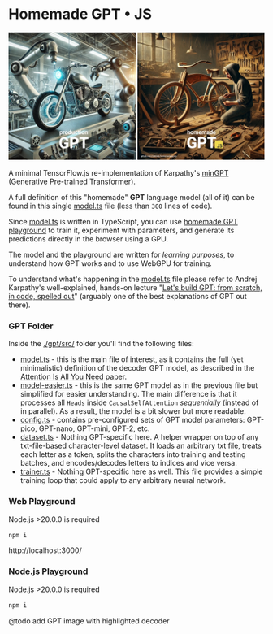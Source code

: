 # Homemade GPT • JS

![Homemade GPT JS](./playground-web/public/cover.jpg)

A minimal TensorFlow.js re-implementation of Karpathy's [minGPT](https://github.com/karpathy/minGPT) (Generative Pre-trained Transformer).

A full definition of this "homemade" **GPT** language model (all of it) can be found in this single [model.ts](./gpt/src/model.ts) file (less than `300` lines of code).

Since [model.ts](./gpt/src/model.ts) is written in TypeScript, you can use [homemade GPT playground](https://trekhleb.dev/homemade-gpt-js) to train it, experiment with parameters, and generate its predictions directly in the browser using a GPU.

The model and the playground are written for *learning purposes*, to understand how GPT works and to use WebGPU for training.

To understand what's happening in the [model.ts](./gpt/src/model.ts) file please refer to Andrej Karpathy's well-explained, hands-on lecture "[Let's build GPT: from scratch, in code, spelled out](https://www.youtube.com/watch?v=kCc8FmEb1nY)" (arguably one of the best explanations of GPT out there).

### GPT Folder

Inside the [./gpt/src/](./gpt/src/) folder you'll find the following files:

- [model.ts](./gpt/src/model.ts) - this is the main file of interest, as it contains the full (yet minimalistic) definition of the decoder GPT model, as described in the [Attention Is All You Need](https://arxiv.org/pdf/1706.03762) paper.
- [model-easier.ts](./gpt/src/model-easier.ts) - this is the same GPT model as in the previous file but simplified for easier understanding. The main difference is that it processes all `Heads` inside `CausalSelfAttention` *sequentially* (instead of in parallel). As a result, the model is a bit slower but more readable.
- [config.ts](./gpt/src/config.ts) - contains pre-configured sets of GPT model parameters: GPT-pico, GPT-nano, GPT-mini, GPT-2, etc.
- [dataset.ts](./gpt/src/dataset.ts) - Nothing GPT-specific here. A helper wrapper on top of any txt-file-based character-level dataset. It loads an arbitrary txt file, treats each letter as a token, splits the characters into training and testing batches, and encodes/decodes letters to indices and vice versa.
- [trainer.ts](./gpt/src/trainer.ts) - Nothing GPT-specific here as well. This file provides a simple training loop that could apply to any arbitrary neural network.

### Web Playground

Node.js >20.0.0 is required

```sh
npm i
```

http://localhost:3000/ 

### Node.js Playground

Node.js >20.0.0 is required

```sh
npm i
```

@todo add GPT image with highlighted decoder
